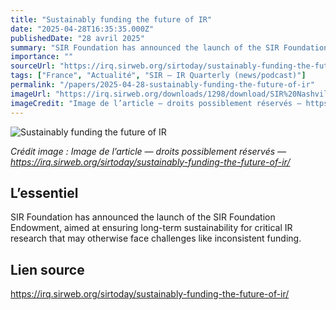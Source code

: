 ```yaml
---
title: "Sustainably funding the future of IR"
date: "2025-04-28T16:35:35.000Z"
publishedDate: "28 avril 2025"
summary: "SIR Foundation has announced the launch of the SIR Foundation Endowment, aimed at ensuring long-term sustainability for critical IR research that may otherwise face challenges like inconsistent funding."
importance: ""
sourceUrl: "https://irq.sirweb.org/sirtoday/sustainably-funding-the-future-of-ir/"
tags: ["France", "Actualité", "SIR — IR Quarterly (news/podcast)"]
permalink: "/papers/2025-04-28-sustainably-funding-the-future-of-ir"
imageUrl: "https://irq.sirweb.org/downloads/1298/download/SIR%20Nashville%202025-4161.jpg?cb=e1178e7f8379c4ef177034a87cb0a475&amp;w=1200"
imageCredit: "Image de l’article — droits possiblement réservés — https://irq.sirweb.org/sirtoday/sustainably-funding-the-future-of-ir/"
---
```


![Sustainably funding the future of IR](https://irq.sirweb.org/downloads/1298/download/SIR%20Nashville%202025-4161.jpg?cb=e1178e7f8379c4ef177034a87cb0a475&amp;w=1200)

*Crédit image : Image de l’article — droits possiblement réservés — https://irq.sirweb.org/sirtoday/sustainably-funding-the-future-of-ir/*

## L’essentiel

SIR Foundation has announced the launch of the SIR Foundation Endowment, aimed at ensuring long-term sustainability for critical IR research that may otherwise face challenges like inconsistent funding.

## Lien source

https://irq.sirweb.org/sirtoday/sustainably-funding-the-future-of-ir/
